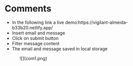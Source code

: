 <h1>Comments</h1>
<ul>
<li>In the following link a live demo:https://vigilant-almeida-b33b20.netlify.app/
<li>Insert email and message</li>
<li>Click on submit button</li>
<li>Filter message content</li>
<li>The email and message saved in local storage</li>
<ul>
![](com1.png)
  
